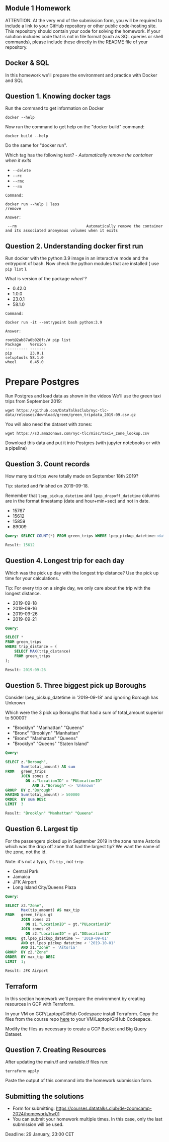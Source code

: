 ## Module 1 Homework

ATTENTION: At the very end of the submission form, you will be required to include a link to your GitHub repository or other public code-hosting site. This repository should contain your code for solving the homework. If your solution includes code that is not in file format (such as SQL queries or shell commands), please include these directly in the README file of your repository.

## Docker & SQL

In this homework we'll prepare the environment
and practice with Docker and SQL

## Question 1. Knowing docker tags

Run the command to get information on Docker

`docker --help`

Now run the command to get help on the "docker build" command:

`docker build --help`

Do the same for "docker run".

Which tag has the following text? - *Automatically remove the container when it exits*

- `--delete`
- `--rc`
- `--rmc`
- `--rm`

```
Command:

docker run --help | less
/remove

Answer:

 --rm                               Automatically remove the container and its associated anonymous volumes when it exits
```

## Question 2. Understanding docker first run

Run docker with the python:3.9 image in an interactive mode and the entrypoint of bash.
Now check the python modules that are installed ( use `pip list` ).

What is version of the package *wheel* ?

- 0.42.0
- 1.0.0
- 23.0.1
- 58.1.0

```
Command: 

docker run -it --entrypoint bash python:3.9

Answer:

root@2ab87a0b028f:/# pip list
Package    Version
---------- -------
pip        23.0.1
setuptools 58.1.0
wheel      0.45.0
```

# Prepare Postgres

Run Postgres and load data as shown in the videos
We'll use the green taxi trips from September 2019:

`wget https://github.com/DataTalksClub/nyc-tlc-data/releases/download/green/green_tripdata_2019-09.csv.gz`

You will also need the dataset with zones:

`wget https://s3.amazonaws.com/nyc-tlc/misc/taxi+_zone_lookup.csv`

Download this data and put it into Postgres (with jupyter notebooks or with a pipeline)

## Question 3. Count records

How many taxi trips were totally made on September 18th 2019?

Tip: started and finished on 2019-09-18.

Remember that `lpep_pickup_datetime` and `lpep_dropoff_datetime` columns are in the format timestamp (date and hour+min+sec) and not in date.

- 15767
- 15612
- 15859
- 89009

```sql
Query: SELECT COUNT(*) FROM green_trips WHERE lpep_pickup_datetime::date = '2019-09-18' AND lpep_dropoff_datetime::date = '2019-09-18'; 

Result: 15612
```

## Question 4. Longest trip for each day

Which was the pick up day with the longest trip distance?
Use the pick up time for your calculations.

Tip: For every trip on a single day, we only care about the trip with the longest distance.

- 2019-09-18
- 2019-09-16
- 2019-09-26
- 2019-09-21

```sql
Query:

SELECT *
FROM green_trips
WHERE trip_distance = (
    SELECT MAX(trip_distance) 
    FROM green_trips
);

Result: 2019-09-26
```

## Question 5. Three biggest pick up Boroughs

Consider lpep_pickup_datetime in '2019-09-18' and ignoring Borough has Unknown

Which were the 3 pick up Boroughs that had a sum of total_amount superior to 50000?

- "Brooklyn" "Manhattan" "Queens"
- "Bronx" "Brooklyn" "Manhattan"
- "Bronx" "Manhattan" "Queens"
- "Brooklyn" "Queens" "Staten Island"

```sql
Query:

SELECT z."Borough",
       Sum(total_amount) AS sum
FROM   green_trips
       JOIN zones z
         ON z."LocationID" = "PULocationID"
            AND z."Borough" <> 'Unknown'
GROUP  BY z."Borough"
HAVING Sum(total_amount) > 500000
ORDER  BY sum DESC
LIMIT  3 

Result: "Brooklyn" "Manhattan" "Queens"
```

## Question 6. Largest tip

For the passengers picked up in September 2019 in the zone name Astoria which was the drop off zone that had the largest tip?
We want the name of the zone, not the id.

Note: it's not a typo, it's `tip` , not `trip`

- Central Park
- Jamaica
- JFK Airport
- Long Island City/Queens Plaza

```sql
Query:

SELECT z2."Zone",
       Max(tip_amount) AS max_tip
FROM   green_trips gt
       JOIN zones z1
         ON z1."LocationID" = gt."PULocationID"
       JOIN zones z2
         ON z2."LocationID" = gt."DOLocationID"
WHERE  gt.lpep_pickup_datetime >= '2019-09-01'
       AND gt.lpep_pickup_datetime < '2019-10-01'
       AND z1."Zone" = 'Astoria'
GROUP  BY z2."Zone"
ORDER  BY max_tip DESC
LIMIT  1; 

Result: JFK Airport
```

## Terraform

In this section homework we'll prepare the environment by creating resources in GCP with Terraform.

In your VM on GCP/Laptop/GitHub Codespace install Terraform.
Copy the files from the course repo
[here](https://github.com/DataTalksClub/data-engineering-zoomcamp/tree/main/01-docker-terraform/1_terraform_gcp/terraform) to your VM/Laptop/GitHub Codespace.

Modify the files as necessary to create a GCP Bucket and Big Query Dataset.

## Question 7. Creating Resources

After updating the main.tf and variable.tf files run:

```
terraform apply
```

Paste the output of this command into the homework submission form.

## Submitting the solutions

- Form for submitting: https://courses.datatalks.club/de-zoomcamp-2024/homework/hw01
- You can submit your homework multiple times. In this case, only the last submission will be used.

Deadline: 29 January, 23:00 CET
